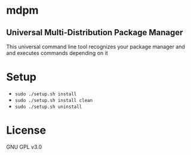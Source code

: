 # mdpm
Universal Multi-Distribution Package Manager
---------------
This universal command line tool recognizes your package manager and and executes commands depending on it
# Setup
* `sudo ./setup.sh install`
* `sudo ./setup.sh install clean`
* `sudo ./setup.sh uninstall`
# License
GNU GPL v3.0
